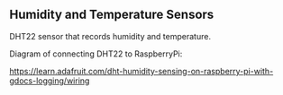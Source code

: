 ## Humidity and Temperature Sensors

DHT22 sensor that records humidity and temperature.


Diagram of connecting DHT22 to RaspberryPi: 

https://learn.adafruit.com/dht-humidity-sensing-on-raspberry-pi-with-gdocs-logging/wiring

